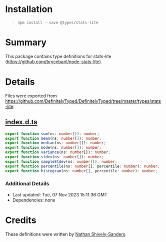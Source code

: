 # Installation
> `npm install --save @types/stats-lite`

# Summary
This package contains type definitions for stats-lite (https://github.com/brycebaril/node-stats-lite).

# Details
Files were exported from https://github.com/DefinitelyTyped/DefinitelyTyped/tree/master/types/stats-lite.
## [index.d.ts](https://github.com/DefinitelyTyped/DefinitelyTyped/tree/master/types/stats-lite/index.d.ts)
````ts
export function sum(ns: number[]): number;
export function mean(ns: number[]): number;
export function median(ns: number[]): number;
export function mode(ns: number[]): number;
export function variance(ns: number[]): number;
export function stdev(ns: number[]): number;
export function sampleStdev(ns: number[]): number;
export function percentile(ns: number[], percentile: number): number;
export function histogram(ns: number[], percentile: number): number;

````

### Additional Details
 * Last updated: Tue, 07 Nov 2023 15:11:36 GMT
 * Dependencies: none

# Credits
These definitions were written by [Nathan Shively-Sanders](https://github.com/sandersn).
